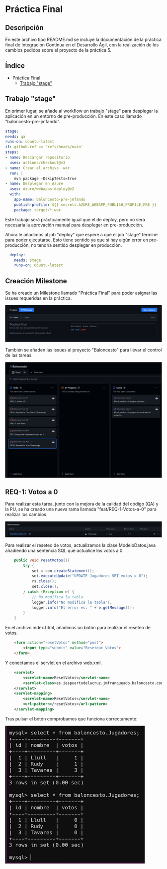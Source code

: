 # Práctica Final

## Descripción
En este archivo tipo README.md se incluye la documentación de la práctica final
de Integración Contínua en el Desarrollo Ágil, con la realización de los cambios pedidos
sobre el proyecto de la práctica 5.

## Índice
- [Práctica Final](#práctica-final)
    - [Trabajo "stage"](#trabajo-stage)


## Trabajo "stage"
En primer lugar, se añade al workflow un trabajo "stage" para desplegar la aplicación en un entorno de pre-producción.
En este caso llamado "baloncesto-pre-jmfando".
    
```yaml
stage:
needs: qa
runs-on: ubuntu-latest
if: github.ref == 'refs/heads/main'
steps:
- name: Descargar repositorio
  uses: actions/checkout@v3
- name: Crear el archivo .war
  run: |
    mvn package -DskipTests=true
- name: Desplegar en Azure
  uses: Azure/webapps-deploy@v2
  with:
    app-name: baloncesto-pre-jmfando
    publish-profile: ${{ secrets.AZURE_WEBAPP_PUBLISH_PROFILE_PRE }}
    package: target/*.war
```

Este trabajo será prácticamente igual que el de deploy, pero no será necesaria la 
aprovación manual para desplegar en pre-producción. 

Ahora le añadimos al job "deploy" que
espere a que el job "stage" termine para poder ejecutarse. Esto tiene sentido ya que si hay algún 
error en pre-producción, no tendría sentido desplegar en producción.

```yaml
  deploy:
    needs: stage
    runs-on: ubuntu-latest
```

## Creación Milestone

Se ha creado un Milestone llamado "Práctica Final" para poder asignar las issues requeridas
en la práctica.

![img_1.png](img_1.png)

También se añaden las issues al proyecto "Baloncesto" para llevar el control de las tareas.

![img_2.png](img_2.png)

## REQ-1: Votos a 0

Para realizar esta tarea, junto con la mejora de la calidad del código (QA) y la PU, se ha 
creado una nueva rama llamada "feat/REQ-1-Votos-a-0" para realizar los cambios.

![img_3.png](img_3.png)

Para realizar el reseteo de votos, actualizamos la clase ModeloDatos.java añadiendo una sentencia
SQL que actualice los votos a 0.

```java
    public void resetVotos(){
        try {
            set = con.createStatement();
            set.executeUpdate("UPDATE Jugadores SET votos = 0");
            rs.close();
            set.close();
        } catch (Exception e) {
            // No modifica la tabla
            logger.info("No modifica la tabla");
            logger.info("El error es: " + e.getMessage());
        }
    }
```

En el archivo index.html, añadimos un botón para realizar el reseteo de votos.

```html
    <form action="resetVotos" method="post">
        <input type="submit" value="Resetear Votos">
    </form>
```

Y conectamos el servlet en el archivo web.xml.

```xml
    <servlet>
        <servlet-name>ResetVotos</servlet-name>
        <servlet-class>es.iespuertodelacruz.jmfranqueado.baloncesto.controlador.ResetVotos</servlet-class>
    </servlet>
    <servlet-mapping>
        <servlet-name>ResetVotos</servlet-name>
        <url-pattern>/resetVotos</url-pattern>
    </servlet-mapping>
```
Tras pulsar el botón comprobamos que funciona correctamente:

![img_5.png](img_5.png)


